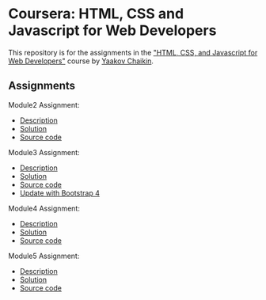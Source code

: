 # Coursera: HTML, CSS and Javascript for Web Developers

This repository is for the assignments in the ["HTML, CSS, and Javascript for Web Developers"](https://www.coursera.org/learn/html-css-javascript-for-web-developers) course by [Yaakov Chaikin](https://www.coursera.org/instructor/yaakov-chaikin).

## Assignments
Module2 Assignment:
- [Description](https://github.com/jhu-ep-coursera/fullstack-course4/blob/master/assignments/assignment2/Assignment-2.md)
- [Solution](https://darthvardaan.github.io/html/module2_solution)
- [Source code](./module2_solution)

Module3 Assignment:
- [Description](https://github.com/jhu-ep-coursera/fullstack-course4/blob/master/assignments/assignment3/Assignment-3.md)
- [Solution](https://darthvardaan.github.io/html/module3_solution)
- [Source code](./module3_solution)
- [Update with Bootstrap 4](./module3_bootstrap4)

Module4 Assignment:
- [Description](https://github.com/jhu-ep-coursera/fullstack-course4/blob/master/assignments/assignment4/Assignment-4.md)
- [Solution](https://darthvardaan.github.io/html/module4_solution)
- [Source code](./module4_solution)

Module5 Assignment:
- [Description](https://github.com/jhu-ep-coursera/fullstack-course4/blob/master/assignments/assignment5/Assignment-5.md)
- [Solution](https://darthvardaan.github.io/html/module5_solution)
- [Source code](./module5_solution)


